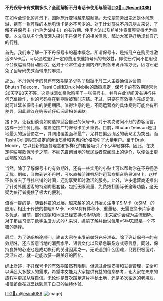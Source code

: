 **不丹保号卡有效期多久？全面解析不丹电话卡使用与管理[[TG💪+ @esim1088](https://t.me/s/esim1088)]**

在如今全球化的背景下，国际旅行变得越来越频繁。无论是商务出差还是休闲旅游，拥有一张可靠的本地电话卡是必不可少的。对于计划前往不丹的朋友来说，了解不丹保号卡（也称为SIM卡）的有效期、使用方法以及相关注意事项显得尤为重要。本文将从多个角度深入探讨不丹保号卡的相关信息，帮助大家更好地规划自己的行程。

首先，我们来了解一下不丹保号卡的基本概念。所谓保号卡，是指用户在购买或激活SIM卡后，可以通过支付一定的费用来维持号码的有效性，即使长时间不使用也不会被运营商自动回收。这对于经常往返于国内外的旅客来说非常方便，因为它避免了因号码失效而带来的麻烦。

那么，不丹保号卡的具体有效期是多少呢？根据不丹三大主要通信运营商——Bhutan Telecom、Tashi Cell和Druk Mobile的政策规定，保号卡的有效期通常为30天至90天不等。这意味着如果你购买了一张保号卡，并且在此期间没有进行任何充值操作，你的号码将在到期后被暂时冻结。不过，只要在有效期内完成充值，就可以延长保号卡的使用期限。值得注意的是，不同运营商的具体规则可能会有所差异，因此建议在购买前仔细阅读相关条款。

接下来，让我们谈谈如何选择适合自己的保号卡。对于初次访问不丹的游客而言，选择一张性价比高、覆盖范围广的保号卡至关重要。目前，Bhutan Telecom是当地最大的运营商之一，其网络覆盖面积最广，尤其在偏远山区的表现尤为突出。而Tashi Cell则以其稳定的通话质量和实惠的价格吸引了大量用户。至于Druk Mobile，它以创新的服务理念和多样化的套餐吸引了不少年轻群体。因此，在决定购买哪款保号卡之前，不妨先咨询当地的居民或者查阅网上的评价，以便做出更加明智的选择。

当然，除了了解保号卡的有效期外，还有一些实用的小贴士可以帮助你在不丹畅游无忧。例如，当你到达不丹时，可以直接前往机场的运营商柜台购买SIM卡，这样不仅省去了寻找店铺的时间，还能享受即时激活的服务。此外，许多运营商还推出了针对外国游客的特别优惠套餐，包括无限流量、免费拨打国际长途等功能，这无疑为旅行者提供了极大的便利。

值得一提的是，随着科技的发展，越来越多的人开始关注电子SIM卡（eSIM）的应用。相比于传统的物理SIM卡，eSIM具有体积小、重量轻、无需更换卡片等诸多优点。目前，部分国家和地区已经支持eSIM功能，未来或许会成为主流趋势。对于那些习惯于数字生活方式的人来说，提前了解并尝试使用eSIM无疑是一个不错的选择。

最后，为了确保旅途顺利，建议大家在出发前做好充分准备。除了确认保号卡的有效期外，还应留意当地的消费水平、语言文化以及紧急联系方式等信息。同时，保持良好的心态也是成功旅行的关键因素之一。无论遇到什么困难，只要积极面对、灵活应对，就一定能收获一段美好的回忆。

综上所述，不丹保号卡的有效期虽然有限制，但通过合理安排和妥善管理，完全可以满足大多数人的需求。希望本文能为大家提供有益的信息参考，让大家在未来的旅程中更加从容自信。无论你是首次踏足这片神秘土地，还是多次往返的老朋友，相信都会在这里找到属于自己的独特体验。

[[TG💪+ @esim1088](https://t.me/s/esim1088) ![Image](https://i.postimg.cc/4NQfJmqS/Snipaste-2025-05-13-00-14-12.png)]